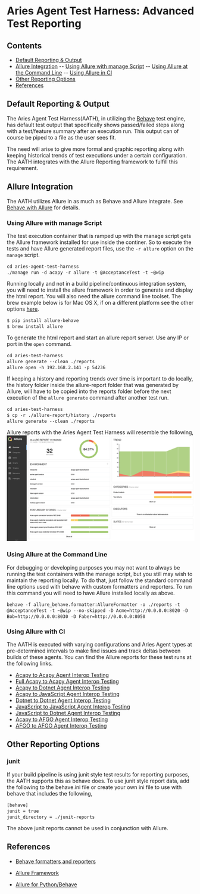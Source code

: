 # Aries Agent Test Harness: Advanced Test Reporting 
## Contents<!-- omit in toc -->
-  [Default Reporting & Output](#default-reporting-&-output)
-  [Allure Integration](#allure-integration)
--  [Using Allure with manage Script](#using-allure-with-manage-script)
--  [Using Allure at the Command Line](#using-allure-at-the-command-line)
--  [Using Allure in CI](#using-allure-in-ci)
-  [Other Reporting Options](#other-reporting-options)
-  [References](#references)

## Default Reporting & Output

The Aries Agent Test Harness(AATH), in utilizing the [Behave](https://behave.readthedocs.io/en/stable/index.html) test engine, has default test output that specifically shows passed/failed steps along with a test/feature summary after an execution run. This output can of course be piped to a file as the user sees fit.  

The need will arise to give more formal and graphic reporting along with keeping historical trends of test executions under a certain configuration. The AATH integrates with the Allure Reporting framework to fulfill this requirement.  

## Allure Integration
The AATH utilizes Allure in as much as Behave and Allure integrate. See [Behave with Allure](https://docs.qameta.io/allure/#_behave) for details.

### Using Allure with manage Script
The test execution container that is ramped up with the manage script gets the Allure framework installed for use inside the continer. So to execute the tests and have Allure generated report files, use the `-r allure` option on the `manage` script.
```
cd aries-agent-test-harness
./manage run -d acapy -r allure -t @AcceptanceTest -t ~@wip
```
 Running locally and not in a build pipeline/continuous integration system, you will need to install the allure framework in order to generate and display the html report. You will also need the allure command line toolset. The brew example below is for Mac OS X, if on a different platform see the other options [here](https://docs.qameta.io/allure/#_installing_a_commandline). 
```
$ pip install allure-behave
$ brew install allure
```

To generate the html report and start an allure report server. Use any IP or port in the `open` command. 
```
cd aries-test-harness
allure generate --clean ./reports
allure open -h 192.168.2.141 -p 54236
```
If keeping  a history and reporting trends over time is important to do locally, the history folder inside the allure-report folder that was generated by Allure, will have to be copied into the reports folder before the next execution of the `allure generate` command after another test run. 
```
cd aries-test-harness
$ cp -r ./allure-report/history ./reports
allure generate --clean ./reports
```
Allure reports with the Aries Agent Test Harness will resemble the following,
![Aries Agent Test Harness Reports](out/aath-reports/aath-allure-report.png)


### Using Allure at the Command Line
For debugging or developing purposes you may not want to always be running the test containers with the manage script, but you still may wish to maintain the reporting locally. To do that, just follow the standard command line options used with behave with custom formatters and reporters.  To run this command you will need to have Allure installed locally as above.
```
behave -f allure_behave.formatter:AllureFormatter -o ./reports -t @AcceptanceTest -t ~@wip --no-skipped -D Acme=http://0.0.0.0:8020 -D Bob=http://0.0.0.0:8030 -D Faber=http://0.0.0.0:8050
```
### Using Allure with CI
The AATH is executed with varying configurations and Aries Agent types at pre-determined intervals to make find issues and track deltas between builds of these agents. You can find the Allure reports for these test runs at the following links.

- [Acapy to Acapy Agent Interop Testing](https://allure.vonx.io/allure-docker-service-ui/projects/acapy/reports/latest)
- [Full Acapy to Acapy Agent Interop Testing](https://allure.vonx.io/allure-docker-service-ui/projects/acapy-full/reports/latest)
- [Acapy to Dotnet Agent Interop Testing](https://allure.vonx.io/allure-docker-service-ui/projects/acapy-b-dotnet/reports/latest)
- [Acapy to JavaScript Agent Interop Testing](https://allure.vonx.io/allure-docker-service-ui/projects/acapy-b-javascript/reports/latest)
- [Dotnet to Dotnet Agent Interop Testing](https://allure.vonx.io/allure-docker-service-ui/projects/dotnet/reports/latest)
- [JavaScript to JavaScript Agent Interop Testing](https://allure.vonx.io/allure-docker-service-ui/projects/javascript/reports/latest)
- [JavaScript to Dotnet Agent Interop Testing](https://allure.vonx.io/allure-docker-service-ui/projects/javascript-b-dotnet/reports/latest)
- [Acapy to AFGO Agent Interop Testing](https://allure.vonx.io/allure-docker-service-ui/projects/acapy-b-afgo/reports/latest)
- [AFGO to AFGO Agent Interop Testing](https://allure.vonx.io/allure-docker-service-ui/projects/afgo/reports/latest)

## Other Reporting Options

  
### junit
If your build pipeline is using junit style test results for reporting purposes, the AATH supports this as behave does. To use junit style report data, add the following to the behave.ini file or create your own ini file to use with behave that includes the following, 
```
[behave]
junit = true
junit_directory = ./junit-reports
```
The above junit reports cannot be used in conjunction with Allure. 
  
## References

-  [Behave formatters and reporters](https://behave.readthedocs.io/en/latest/formatters.html)

-  [Allure Framework](https://github.com/allure-framework)

-  [Allure for Python/Behave](https://github.com/allure-framework/allure-python)